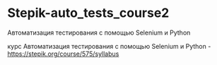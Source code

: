 ﻿# Stepik-auto_tests_course2
Автоматизация тестирования с помощью Selenium и Python

курс Автоматизация тестирования с помощью Selenium и Python - https://stepik.org/course/575/syllabus
